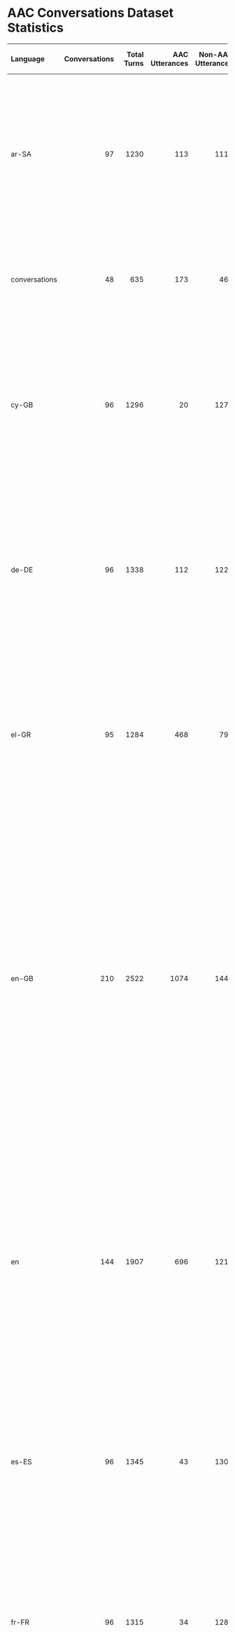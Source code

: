 # AAC Conversations Dataset Statistics

| Language      |   Conversations |   Total Turns |   AAC Utterances |   Non-AAC Utterances |   AAC Words |   Non-AAC Words | conversation_lengths                                                                                                                                                                                                                                                                                                                                                                                                                                                                                                                                                                                                                                                                                                                                                                                                                   |   Avg Turns/Conv |   AAC MLU |   Non-AAC MLU |
|:--------------|----------------:|--------------:|-----------------:|---------------------:|------------:|----------------:|:---------------------------------------------------------------------------------------------------------------------------------------------------------------------------------------------------------------------------------------------------------------------------------------------------------------------------------------------------------------------------------------------------------------------------------------------------------------------------------------------------------------------------------------------------------------------------------------------------------------------------------------------------------------------------------------------------------------------------------------------------------------------------------------------------------------------------------------|-----------------:|----------:|--------------:|
| ar-SA         |              97 |          1230 |              113 |                 1117 |         285 |            8593 | [11, 13, 9, 11, 9, 15, 13, 17, 13, 13, 11, 19, 11, 18, 13, 13, 17, 9, 11, 11, 9, 7, 7, 11, 15, 13, 16, 11, 15, 13, 9, 16, 16, 12, 11, 13, 7, 13, 9, 17, 11, 15, 12, 10, 16, 15, 11, 14, 20, 9, 12, 11, 13, 13, 11, 11, 12, 14, 13, 19, 9, 17, 13, 8, 15, 14, 18, 12, 8, 16, 17, 10, 15, 11, 7, 15, 13, 11, 18, 13, 10, 11, 11, 13, 13, 13, 14, 11, 12, 15, 13, 11, 12, 14, 7, 13, 18]                                                                                                                                                                                                                                                                                                                                                                                                                                                  |            12.68 |      2.52 |          7.69 |
| conversations |              48 |           635 |              173 |                  462 |         280 |             706 | [9, 14, 11, 14, 15, 11, 12, 8, 11, 12, 10, 12, 12, 15, 15, 12, 15, 12, 11, 13, 20, 12, 15, 12, 10, 19, 12, 14, 12, 13, 12, 10, 13, 10, 15, 10, 14, 11, 11, 16, 18, 13, 15, 20, 14, 17, 18, 15]                                                                                                                                                                                                                                                                                                                                                                                                                                                                                                                                                                                                                                         |            13.23 |      1.62 |          1.53 |
| cy-GB         |              96 |          1296 |               20 |                 1276 |          49 |           11482 | [9, 8, 15, 12, 13, 12, 10, 10, 10, 12, 13, 13, 12, 19, 11, 13, 17, 12, 10, 15, 13, 15, 14, 12, 9, 14, 9, 14, 12, 11, 14, 14, 14, 12, 14, 22, 11, 23, 12, 11, 12, 9, 20, 19, 12, 12, 14, 15, 8, 11, 16, 10, 11, 15, 15, 10, 11, 16, 12, 17, 19, 11, 13, 10, 8, 18, 26, 12, 10, 14, 14, 13, 12, 10, 14, 13, 15, 22, 15, 15, 15, 9, 14, 12, 15, 18, 13, 19, 17, 15, 11, 17, 14, 18, 15, 9]                                                                                                                                                                                                                                                                                                                                                                                                                                                |            13.5  |      2.45 |          9    |
| de-DE         |              96 |          1338 |              112 |                 1226 |         263 |           11950 | [17, 16, 11, 17, 10, 14, 13, 14, 20, 11, 12, 20, 14, 14, 15, 17, 8, 14, 10, 11, 17, 10, 7, 10, 13, 16, 15, 14, 12, 13, 11, 12, 17, 15, 17, 14, 12, 8, 10, 15, 12, 16, 13, 11, 17, 19, 12, 16, 20, 17, 13, 15, 18, 10, 11, 18, 16, 10, 14, 11, 11, 11, 11, 20, 14, 21, 13, 15, 12, 12, 9, 14, 17, 18, 18, 15, 15, 18, 15, 8, 12, 10, 11, 11, 11, 12, 11, 11, 13, 17, 19, 12, 19, 22, 11, 24]                                                                                                                                                                                                                                                                                                                                                                                                                                            |            13.94 |      2.35 |          9.75 |
| el-GR         |              95 |          1284 |              468 |                  797 |        1122 |            7758 | [13, 13, 10, 22, 13, 13, 14, 12, 17, 19, 13, 18, 17, 10, 19, 12, 15, 11, 17, 12, 14, 10, 10, 12, 16, 9, 19, 10, 16, 10, 12, 12, 17, 12, 14, 14, 16, 12, 14, 15, 11, 19, 10, 16, 13, 13, 9, 12, 8, 11, 17, 11, 13, 15, 8, 17, 16, 19, 13, 14, 14, 16, 13, 17, 9, 22, 10, 19, 10, 10, 13, 16, 13, 9, 16, 13, 14, 9, 14, 13, 13, 14, 11, 13, 14, 10, 11, 15, 13, 11, 15, 10, 10, 18, 17]                                                                                                                                                                                                                                                                                                                                                                                                                                                  |            13.52 |      2.4  |          9.73 |
| en-GB         |             210 |          2522 |             1074 |                 1448 |        3818 |           26128 | [16, 17, 14, 14, 10, 14, 12, 10, 11, 14, 9, 14, 11, 13, 14, 15, 9, 16, 12, 16, 10, 9, 13, 10, 9, 12, 11, 12, 13, 11, 13, 14, 26, 10, 9, 13, 11, 10, 10, 16, 10, 10, 11, 12, 9, 11, 8, 12, 8, 11, 10, 12, 16, 12, 8, 18, 22, 13, 12, 13, 12, 10, 11, 8, 13, 11, 9, 17, 12, 11, 18, 14, 19, 17, 10, 8, 12, 7, 9, 12, 15, 12, 14, 14, 14, 9, 11, 11, 12, 14, 9, 24, 16, 10, 14, 10, 12, 8, 12, 10, 9, 14, 11, 12, 11, 13, 11, 17, 11, 14, 13, 11, 12, 18, 13, 13, 13, 12, 11, 10, 8, 9, 9, 12, 11, 12, 13, 10, 12, 9, 14, 11, 14, 11, 13, 9, 8, 9, 14, 11, 10, 12, 13, 14, 12, 8, 10, 14, 10, 10, 11, 15, 14, 9, 11, 10, 11, 11, 12, 12, 10, 8, 11, 13, 13, 11, 10, 10, 16, 12, 11, 11, 18, 9, 11, 11, 11, 11, 11, 16, 12, 19, 16, 13, 10, 12, 14, 11, 14, 12, 12, 13, 9, 13, 10, 10, 13, 8, 11, 14, 9, 18, 9, 6, 11, 11, 12, 14, 10, 13] |            12.01 |      3.55 |         18.04 |
| en            |             144 |          1907 |              696 |                 1211 |        1999 |           17170 | [15, 15, 14, 15, 13, 20, 17, 15, 11, 11, 16, 13, 11, 19, 9, 14, 16, 13, 11, 14, 14, 12, 19, 15, 11, 11, 13, 13, 12, 14, 12, 15, 12, 12, 11, 13, 18, 15, 13, 11, 11, 9, 13, 16, 10, 9, 10, 19, 20, 27, 14, 14, 11, 10, 12, 13, 10, 14, 11, 14, 13, 10, 9, 15, 13, 11, 17, 10, 17, 13, 14, 15, 18, 20, 11, 11, 12, 12, 15, 11, 15, 10, 14, 11, 17, 13, 12, 12, 13, 20, 18, 20, 9, 11, 18, 15, 12, 17, 16, 9, 14, 15, 9, 11, 12, 13, 9, 11, 12, 9, 9, 14, 13, 16, 10, 11, 9, 14, 13, 8, 10, 15, 19, 13, 11, 11, 14, 9, 13, 9, 15, 11, 16, 9, 11, 13, 13, 14, 12, 15, 15, 11, 16, 16]                                                                                                                                                                                                                                                      |            13.24 |      2.87 |         14.18 |
| es-ES         |              96 |          1345 |               43 |                 1302 |         122 |           11913 | [17, 29, 9, 11, 7, 10, 12, 13, 14, 18, 21, 15, 16, 15, 13, 20, 18, 24, 19, 12, 14, 19, 11, 18, 13, 11, 10, 10, 11, 17, 12, 7, 13, 13, 9, 10, 13, 11, 13, 17, 24, 17, 11, 20, 10, 16, 13, 9, 12, 18, 9, 13, 14, 13, 15, 14, 15, 20, 11, 12, 11, 11, 15, 13, 17, 18, 11, 15, 11, 13, 13, 9, 14, 13, 16, 16, 10, 19, 13, 11, 13, 11, 14, 13, 19, 11, 12, 21, 12, 13, 14, 17, 14, 16, 10, 15]                                                                                                                                                                                                                                                                                                                                                                                                                                              |            14.01 |      2.84 |          9.15 |
| fr-FR         |              96 |          1315 |               34 |                 1281 |          98 |           14050 | [19, 16, 13, 14, 11, 12, 13, 13, 12, 7, 11, 13, 11, 10, 12, 15, 14, 10, 17, 11, 19, 10, 12, 11, 9, 12, 15, 19, 9, 14, 16, 15, 14, 19, 15, 15, 8, 11, 18, 10, 14, 8, 18, 13, 12, 17, 11, 11, 11, 19, 13, 10, 18, 18, 17, 14, 13, 10, 9, 23, 17, 19, 12, 13, 13, 14, 11, 19, 14, 16, 13, 10, 17, 19, 15, 17, 11, 15, 13, 13, 13, 18, 11, 10, 12, 13, 9, 24, 17, 15, 9, 11, 15, 17, 14, 12]                                                                                                                                                                                                                                                                                                                                                                                                                                               |            13.7  |      2.88 |         10.97 |
| he-IL         |              96 |          1258 |               79 |                 1179 |         180 |            8538 | [13, 18, 13, 11, 16, 8, 12, 13, 10, 15, 15, 9, 15, 12, 11, 9, 8, 10, 14, 10, 11, 12, 14, 10, 13, 17, 19, 12, 9, 10, 10, 11, 11, 18, 12, 22, 9, 13, 15, 11, 16, 10, 10, 12, 10, 9, 18, 10, 18, 11, 13, 19, 7, 8, 10, 11, 18, 15, 9, 17, 13, 13, 13, 15, 13, 11, 15, 15, 13, 13, 10, 13, 11, 13, 13, 15, 9, 14, 15, 13, 9, 20, 9, 13, 12, 28, 19, 11, 15, 13, 11, 26, 13, 20, 11, 16]                                                                                                                                                                                                                                                                                                                                                                                                                                                    |            13.1  |      2.28 |          7.24 |
| it-IT         |              96 |          1302 |              514 |                  788 |        1388 |           11565 | [16, 13, 13, 13, 16, 14, 11, 18, 11, 13, 24, 11, 12, 11, 12, 10, 9, 19, 14, 14, 9, 15, 10, 13, 14, 13, 10, 13, 12, 16, 12, 16, 12, 14, 13, 16, 12, 15, 13, 9, 12, 15, 15, 15, 9, 14, 12, 17, 15, 13, 11, 17, 15, 9, 10, 11, 15, 10, 16, 14, 20, 15, 13, 18, 15, 13, 15, 13, 13, 12, 11, 19, 13, 13, 18, 13, 14, 12, 11, 17, 8, 14, 20, 14, 14, 14, 12, 14, 13, 16, 21, 11, 12, 13, 9, 13]                                                                                                                                                                                                                                                                                                                                                                                                                                              |            13.56 |      2.7  |         14.68 |
| ja-JP         |              95 |          1228 |              296 |                  932 |         486 |            1186 | [13, 12, 14, 13, 12, 7, 8, 10, 13, 13, 18, 9, 10, 13, 10, 11, 11, 23, 11, 12, 15, 18, 14, 7, 10, 17, 13, 14, 26, 9, 16, 11, 24, 10, 12, 15, 12, 7, 15, 9, 9, 20, 15, 17, 12, 13, 16, 11, 13, 9, 12, 14, 13, 9, 14, 11, 18, 8, 15, 15, 12, 14, 11, 13, 13, 9, 9, 11, 9, 9, 14, 14, 7, 11, 13, 15, 16, 13, 19, 12, 15, 22, 13, 12, 11, 17, 17, 17, 8, 11, 11, 19, 10, 9, 11]                                                                                                                                                                                                                                                                                                                                                                                                                                                             |            12.93 |      1.64 |          1.27 |
| nl-NL         |              96 |          1340 |               52 |                 1288 |         132 |           13525 | [13, 11, 20, 11, 15, 12, 13, 15, 17, 14, 14, 17, 8, 12, 16, 17, 17, 13, 15, 17, 13, 17, 17, 18, 13, 20, 14, 11, 12, 14, 17, 23, 14, 19, 12, 11, 13, 11, 16, 12, 15, 13, 16, 10, 16, 15, 14, 10, 14, 8, 15, 12, 15, 12, 12, 14, 13, 13, 14, 9, 9, 14, 19, 11, 12, 13, 22, 16, 14, 8, 16, 16, 13, 11, 17, 16, 20, 13, 13, 13, 11, 10, 11, 13, 15, 15, 14, 13, 14, 21, 14, 10, 11, 14, 12, 12]                                                                                                                                                                                                                                                                                                                                                                                                                                            |            13.96 |      2.54 |         10.5  |
| pt-BR         |              96 |          1359 |               12 |                 1347 |          41 |           13520 | [13, 15, 16, 11, 12, 13, 20, 11, 19, 14, 13, 15, 20, 11, 14, 12, 13, 10, 19, 14, 16, 12, 22, 26, 17, 15, 12, 13, 12, 15, 15, 10, 12, 16, 16, 14, 15, 9, 11, 11, 13, 10, 13, 11, 16, 9, 18, 14, 14, 19, 17, 12, 19, 16, 13, 14, 13, 28, 16, 9, 29, 15, 15, 12, 13, 11, 19, 10, 12, 12, 12, 11, 16, 10, 19, 13, 11, 18, 11, 11, 10, 13, 14, 17, 14, 14, 11, 23, 13, 13, 11, 13, 10, 17, 7, 11]                                                                                                                                                                                                                                                                                                                                                                                                                                           |            14.16 |      3.42 |         10.04 |
| ru-RU         |              96 |          1355 |              387 |                  968 |         919 |            8126 | [11, 7, 9, 18, 17, 17, 11, 22, 15, 15, 15, 13, 23, 14, 15, 14, 12, 11, 12, 12, 14, 11, 19, 9, 13, 18, 15, 13, 14, 11, 15, 19, 12, 12, 14, 13, 14, 13, 11, 17, 18, 18, 12, 13, 11, 11, 9, 12, 16, 19, 13, 14, 10, 11, 12, 7, 21, 11, 11, 24, 12, 17, 11, 16, 14, 15, 15, 13, 19, 16, 12, 16, 15, 11, 16, 15, 11, 9, 13, 15, 18, 22, 17, 11, 18, 15, 11, 21, 14, 12, 13, 17, 13, 18, 9, 12]                                                                                                                                                                                                                                                                                                                                                                                                                                              |            14.11 |      2.37 |          8.39 |
| zh-CN         |              96 |          1243 |              336 |                  907 |         628 |            1352 | [9, 14, 11, 14, 15, 11, 12, 8, 11, 12, 10, 12, 12, 15, 15, 12, 15, 12, 11, 13, 20, 12, 15, 12, 10, 19, 12, 14, 12, 13, 12, 10, 13, 10, 15, 10, 14, 11, 11, 16, 18, 13, 15, 20, 14, 17, 18, 15, 14, 19, 10, 11, 15, 13, 11, 18, 13, 15, 11, 11, 14, 17, 12, 15, 9, 12, 12, 9, 20, 10, 14, 9, 10, 9, 13, 20, 7, 21, 9, 10, 17, 10, 10, 11, 11, 11, 11, 14, 15, 11, 13, 14, 12, 8, 14, 13]                                                                                                                                                                                                                                                                                                                                                                                                                                                |            12.95 |      1.87 |          1.49 |
| TOTAL         |            1649 |         21957 |             4409 |                17529 |       11810 |          167562 | nan                                                                                                                                                                                                                                                                                                                                                                                                                                                                                                                                                                                                                                                                                                                                                                                                                                    |            13.32 |      2.68 |          9.56 |

## Notes

- **MLU**: Mean Length of Utterance (average number of words per utterance)
- **AAC Utterances**: Utterances from AAC users
- **Non-AAC Utterances**: Utterances from communication partners
